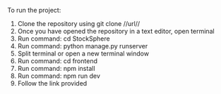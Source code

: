 To run the project:
1. Clone the repository using git clone //url//
2. Once you have opened the repository in a text editor, open terminal
3. Run command: cd StockSphere
4. Run command: python manage.py runserver
5. Split terminal or open a new terminal window
6. Run command: cd frontend
7. Run command: npm install
8. Run command: npm run dev
9. Follow the link provided
